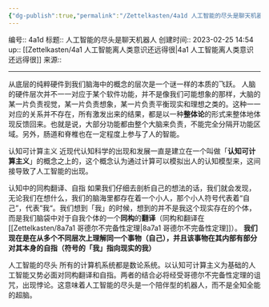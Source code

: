 ```yaml
---
{"dg-publish":true,"permalink":"/Zettelkasten/4a1d 人工智能的尽头是聊天机器人/","dgPassFrontmatter":true}
---
```


编号:: 4a1d
标题:: 人工智能的尽头是聊天机器人
创建时间:: 2023-02-25 14:54
up:: [[Zettelkasten/4a1 人工智能离人类意识还远得很\|4a1 人工智能离人类意识还远得很]]
来源:: 

---
从底层的纯粹硬件到我们脑海中的概念的层次是一个谜一样的本质的飞跃。
人脑的硬件层次并不一一对应于某个软件功能，并不是像我们可能想象的那样，大脑的某一片负责视觉，某一片负责想象，某一片负责平衡现实和理想之类的。这种一一对应的关系并不存在，所有激发出来的结果，都是以一种**整体论**的形式来整体地体现反馈回来。也就是说，大部分功能都由整个大脑来负责，不能完全分隔开功能区域。另外，肠道和脊椎也在一定程度上参与了人的智能。

认知可计算主义
近现代认知科学的出现和发展一直是建立在一个叫做「**认知可计算主义**」的概念之上的，这个概念认为通过计算可以模拟出人的认知模型来，这间接导致了人工智能的出现。

认知中的同构翻译、自指
如果我们仔细去剖析自己的想法的话，我们就会发现，无论我们在想什么，我们的脑海里都存在着一个小人，那个小人符号代表着“自己”，代表”我“。我们想到「我」的时候，想到的并不是我这个现实存在的个体，而是我们脑袋中对于自我个体的一个**同构**的**翻译**（同构和翻译在[[Zettelkasten/8a7a1 哥德尔不完备性定理\|8a7a1 哥德尔不完备性定理]]）。
**我们现在是在从多个不同层次上理解同一个事物（自己），并且该事物在其内部有部分对其本身的自指（符号的「我」指向现实的我）**

人工智能的尽头
所有的计算机系统都是数论系统。以认知可计算主义为基础的人工智能又势必面对同构翻译和自指。两者的结合必将经受哥德尔不完备性定理的诅咒，出现悖论。这意味着人工智能的尽头是一个陪伴型的机器人，而不是全知全能的超脑。
